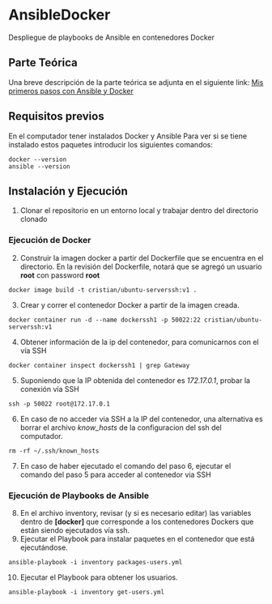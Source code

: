 # AnsibleDocker
Despliegue de playbooks de Ansible en contenedores Docker

## Parte Teórica
Una breve descripción de la parte teórica se adjunta en el siguiente link: [Mis primeros pasos con Ansible y Docker](https://docs.google.com/presentation/d/1uPaufcRsuD2Z0tQCOWaj1HXsgM-_yjY-Ns1mobmIFkE/edit?usp=sharing)

## Requisitos previos
En el computador tener instalados Docker y Ansible
Para ver si se tiene instalado estos paquetes introducir los siguientes comandos:
```
docker --version
ansible --version
```
## Instalación y Ejecución

1. Clonar el repositorio en un entorno local y trabajar dentro del directorio clonado

### Ejecución de Docker
2. Construir la imagen docker a partir del Dockerfile que se encuentra en el directorio. En la revisión del Dockerfile, notará que se agregó un usuario __root__ con password __root__
```
docker image build -t cristian/ubuntu-serverssh:v1 .
```
3. Crear y correr el contenedor Docker a partir de la imagen creada.
```
docker container run -d --name dockerssh1 -p 50022:22 cristian/ubuntu-serverssh:v1
```
4. Obtener información de la ip del contenedor, para comunicarnos con el vía SSH
```
docker container inspect dockerssh1 | grep Gateway
```
5. Suponiendo que la IP obtenida del contenedor es _172.17.0.1_, probar la conexión vía SSH
```
ssh -p 50022 root@172.17.0.1
```
6. En caso de no acceder via SSH a la IP del contenedor, una alternativa es borrar el archivo _know_hosts_ de la configuracion del ssh del computador.
```
rm -rf ~/.ssh/known_hosts
```
7. En caso de haber ejecutado el comando del paso 6, ejecutar el comando del paso 5 para acceder al contenedor via SSH

### Ejecución de Playbooks de Ansible
8. En el archivo inventory, revisar (y si es necesario editar) las variables dentro de __[docker]__ que corresponde a los contenedores Dockers que están siendo ejecutados vía ssh.
9. Ejecutar el Playbook para instalar paquetes en el contenedor que está ejecutándose.
```
ansible-playbook -i inventory packages-users.yml
```
10. Ejecutar el Playbook para obtener los usuarios. 
```
ansible-playbook -i inventory get-users.yml
```
